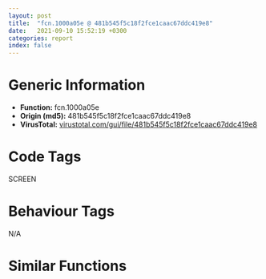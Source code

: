 ```yaml
---
layout: post
title:  "fcn.1000a05e @ 481b545f5c18f2fce1caac67ddc419e8"
date:   2021-09-10 15:52:19 +0300
categories: report
index: false
---
```


# Generic Information
- **Function:** fcn.1000a05e
- **Origin (md5):** 481b545f5c18f2fce1caac67ddc419e8
- **VirusTotal:** [virustotal.com/gui/file/481b545f5c18f2fce1caac67ddc419e8][virustotal_ref]

# Code Tags
<span class="tag" id="SCREEN">SCREEN</span>


# Behaviour Tags
<span class="bhv-tag" id="na">N/A</span>

# Similar Functions
<script type="text/javascript" src="https://www.gstatic.com/charts/loader.js"></script>
<script type="text/javascript">

    google.charts.load('current', {'packages':['corechart']});
    google.charts.setOnLoadCallback(drawChart);

    function drawChart() {
    var data = new google.visualization.DataTable();
        data.addColumn('number', 'X');
        data.addColumn('number', 'Y');
        data.addColumn({type: 'string', role: 'tooltip', 'p': {'html': true}});
        data.addColumn({'type': 'string', 'role': 'style'});
        
        data.addRows([
    [27.716344833374023, -249.71435546875, '<b><a href="/report/fcn.1000a05e@481b545f5c18f2fce1caac67ddc419e8">fcn.1000a05e</a><br>@481b545f5c18f2fce1caac67ddc419e8</b><br>push 0x58<br>mov eax, 0x1004d914<br>call fcn.1002289a<br>xor ebx, ebx<br>mov eax, vtable.CDC.0<br>mov dword[ebp-0x3c], eax<br>mov dword[ebp-0x38], ebx<br>mov dword[ebp-0x34], ebx<br>mov dword[ebp-0x30], ebx<br>mov dword[ebp-4], ebx<br>mov dword[ebp-0x4c], eax<br>mov dword[ebp-0x48], ebx<br>mov dword[ebp-0x44], ebx<br>mov dword[ebp-0x40], ebx<br>mov edi, vtable.CBitmap.0<br>mov dword[ebp-0x18], ebx<br>mov dword[ebp-0x1c], edi<br>mov esi, dword[sym.imp.USER32.dll_GetSysColor]<br>push 0x14<br>mov byte[ebp-4], 2<br>call esi<br>push eax<br>lea ecx, [ebp-0x2c]<br>call fcn.10009f8f<br>push 0x10<br>mov byte[ebp-4], 3<br>call esi<br>push eax<br>lea ecx, [ebp-0x24]<br>call fcn.10009f8f<br>mov esi, dword[sym.imp.GDI32.dll_CreateCompatibleDC]<br>push ebx<br>mov byte[ebp-4], 4<br>call esi<br>push eax<br>lea ecx, [ebp-0x3c]<br>call fcn.100095c5<br>test eax, eax<br>je 0x1000a28a<br>push ebx<br>call esi<br>push eax<br>lea ecx, [ebp-0x4c]<br>call fcn.100095c5<br>test eax, eax<br>je 0x1000a28a<br>mov esi, dword[ebp+8]<br>lea eax, [ebp-0x64]<br>push eax<br>push 0x18<br>push dword[esi+4]<br>call dword[sym.imp.GDI32.dll_GetObjectW]<br>mov ecx, dword[ebp+0xc]<br>call fcn.100098df<br>movzx eax, word[ebp-0x52]<br>mov ecx, dword[ebp+0xc]<br>push ebx<br>push eax<br>movzx eax, word[ebp-0x54]<br>push eax<br>push dword[ebp-0x5c]<br>push dword[ebp-0x60]<br>call fcn.1000994d<br>test eax, eax<br>je 0x1000a28a<br>push ebx<br>push 1<br>push 1<br>push dword[ebp-0x5c]<br>push dword[ebp-0x60]<br>call dword[sym.imp.GDI32.dll_CreateBitmap]<br>push eax<br>lea ecx, [ebp-0x1c]<br>call fcn.1000988c<br>test eax, eax<br>je 0x1000a28a<br>push dword[esi+4]<br>push dword[ebp-0x38]<br>call fcn.100099b2<br>push dword[ebp-0x18]<br>mov dword[ebp+8], eax<br>push dword[ebp-0x48]<br>call fcn.100099b2<br>cmp dword[ebp+8], ebx<br>mov dword[ebp-0x14], eax<br>je 0x1000a28a<br>cmp eax, ebx<br>je 0x1000a28a<br>push ebx<br>push ebx<br>push dword[ebp-0x38]<br>call dword[sym.imp.GDI32.dll_GetPixel]<br>push eax<br>lea ecx, [ebp-0x3c]<br>call fcn.100085c0<br>mov esi, dword[sym.imp.GDI32.dll_BitBlt]<br>push 0xcc0020<br>push ebx<br>push ebx<br>push dword[ebp-0x38]<br>mov dword[ebp-0x10], eax<br>push dword[ebp-0x5c]<br>push dword[ebp-0x60]<br>push ebx<br>push ebx<br>push dword[ebp-0x48]<br>call esi<br>mov edi, 0xffffff<br>push edi<br>lea ecx, [ebp-0x3c]<br>call fcn.100085c0<br>push 0x1100a6<br>push ebx<br>push ebx<br>push dword[ebp-0x38]<br>push dword[ebp-0x5c]<br>push dword[ebp-0x60]<br>push ebx<br>push ebx<br>push dword[ebp-0x48]<br>call esi<br>mov eax, dword[ebp+0xc]<br>cmp eax, ebx<br>jne 0x1000a1df<br>xor eax, eax<br>jmp 0x1000a1e2<br>mov eax, dword[eax+4]<br>push eax<br>push dword[ebp-0x38]<br>call fcn.100099b2<br>test eax, eax<br>je 0x1000a269<br>push dword[ebp+0x10]<br>lea ecx, [ebp-0x3c]<br>push dword[ebp-0x5c]<br>push dword[ebp-0x60]<br>push ebx<br>push ebx<br>call fcn.10018bfe<br>push edi<br>lea ecx, [ebp-0x3c]<br>call fcn.100085c0<br>lea eax, [ebp-0x2c]<br>push eax<br>lea ecx, [ebp-0x3c]<br>call fcn.10009a4b<br>mov edi, 0xe20746<br>push edi<br>push ebx<br>push ebx<br>push dword[ebp-0x48]<br>mov dword[ebp+0xc], eax<br>push dword[ebp-0x5c]<br>push dword[ebp-0x60]<br>push 1<br>push 1<br>push dword[ebp-0x38]<br>call esi<br>lea eax, [ebp-0x24]<br>push eax<br>lea ecx, [ebp-0x3c]<br>call fcn.10009a4b<br>push edi<br>push ebx<br>push ebx<br>push dword[ebp-0x48]<br>push dword[ebp-0x5c]<br>push dword[ebp-0x60]<br>push ebx<br>push ebx<br>push dword[ebp-0x38]<br>call esi<br>push dword[ebp+0xc]<br>lea ecx, [ebp-0x3c]<br>call fcn.10009a4b<br>push dword[ebp-0x10]<br>lea ecx, [ebp-0x3c]<br>call fcn.100085c0<br>mov eax, dword[ebp-0x14]<br>push dword[eax+4]<br>push dword[ebp-0x48]<br>call fcn.100099b2<br>mov eax, dword[ebp+8]<br>push dword[eax+4]<br>push dword[ebp-0x38]<br>call fcn.100099b2<br>mov edi, vtable.CBitmap.0<br>mov esi, vtable.CBrush.0<br>lea ecx, [ebp-0x24]<br>mov byte[ebp-4], 3<br>mov dword[ebp-0x24], esi<br>call fcn.10009dd4<br>lea ecx, [ebp-0x2c]<br>mov byte[ebp-4], 2<br>mov dword[ebp-0x2c], esi<br>call fcn.10009dd4<br>lea ecx, [ebp-0x1c]<br>mov byte[ebp-4], 1<br>mov dword[ebp-0x1c], edi<br>call fcn.10009dd4<br>lea ecx, [ebp-0x4c]<br>mov byte[ebp-4], bl<br>call fcn.1000963f<br>or dword[ebp-4], 0xffffffff<br>lea ecx, [ebp-0x3c]<br>call fcn.1000963f<br>call fcn.10022972<br>ret 0xc<br><eoc> ', 'point { fill-color: #e0440e; }'],
[-73.3934555053711, -304.7872314453125, '<b><a href="/report/fcn.0041d259@7b00dd8f2abf54a73bfb09681334ff78">fcn.0041d259</a><br>@7b00dd8f2abf54a73bfb09681334ff78</b><br>push 0x58<br>mov eax, 0x44fe64<br>call fcn.004377ae<br>xor ebx, ebx<br>mov eax, vtable.CDC.0<br>mov dword[ebp-0x3c], eax<br>mov dword[ebp-0x38], ebx<br>mov dword[ebp-0x34], ebx<br>mov dword[ebp-0x30], ebx<br>mov dword[ebp-4], ebx<br>mov dword[ebp-0x4c], eax<br>mov dword[ebp-0x48], ebx<br>mov dword[ebp-0x44], ebx<br>mov dword[ebp-0x40], ebx<br>mov edi, vtable.CBitmap.0<br>mov dword[ebp-0x18], ebx<br>mov dword[ebp-0x1c], edi<br>mov esi, dword[sym.imp.USER32.dll_GetSysColor]<br>push 0x14<br>mov byte[ebp-4], 2<br>call esi<br>push eax<br>lea ecx, [ebp-0x2c]<br>call fcn.0041d216<br>push 0x10<br>mov byte[ebp-4], 3<br>call esi<br>push eax<br>lea ecx, [ebp-0x24]<br>call fcn.0041d216<br>mov esi, dword[sym.imp.GDI32.dll_CreateCompatibleDC]<br>push ebx<br>mov byte[ebp-4], 4<br>call esi<br>push eax<br>lea ecx, [ebp-0x3c]<br>call fcn.0041cd7d<br>test eax, eax<br>je 0x41d485<br>push ebx<br>call esi<br>push eax<br>lea ecx, [ebp-0x4c]<br>call fcn.0041cd7d<br>test eax, eax<br>je 0x41d485<br>mov esi, dword[ebp+8]<br>lea eax, [ebp-0x64]<br>push eax<br>push 0x18<br>push dword[esi+4]<br>call dword[sym.imp.GDI32.dll_GetObjectA]<br>mov ecx, dword[ebp+0xc]<br>call fcn.0041d081<br>movzx eax, word[ebp-0x52]<br>mov ecx, dword[ebp+0xc]<br>push ebx<br>push eax<br>movzx eax, word[ebp-0x54]<br>push eax<br>push dword[ebp-0x5c]<br>push dword[ebp-0x60]<br>call fcn.0041d0b8<br>test eax, eax<br>je 0x41d485<br>push ebx<br>push 1<br>push 1<br>push dword[ebp-0x5c]<br>push dword[ebp-0x60]<br>call dword[sym.imp.GDI32.dll_CreateBitmap]<br>push eax<br>lea ecx, [ebp-0x1c]<br>call fcn.0041d02e<br>test eax, eax<br>je 0x41d485<br>push dword[esi+4]<br>push dword[ebp-0x38]<br>call fcn.0041d0fc<br>push dword[ebp-0x18]<br>mov dword[ebp+8], eax<br>push dword[ebp-0x48]<br>call fcn.0041d0fc<br>cmp dword[ebp+8], ebx<br>mov dword[ebp-0x14], eax<br>je 0x41d485<br>cmp eax, ebx<br>je 0x41d485<br>push ebx<br>push ebx<br>push dword[ebp-0x38]<br>call dword[sym.imp.GDI32.dll_GetPixel]<br>push eax<br>lea ecx, [ebp-0x3c]<br>call fcn.0041c52b<br>mov esi, dword[sym.imp.GDI32.dll_BitBlt]<br>push 0xcc0020<br>push ebx<br>push ebx<br>push dword[ebp-0x38]<br>mov dword[ebp-0x10], eax<br>push dword[ebp-0x5c]<br>push dword[ebp-0x60]<br>push ebx<br>push ebx<br>push dword[ebp-0x48]<br>call esi<br>mov edi, 0xffffff<br>push edi<br>lea ecx, [ebp-0x3c]<br>call fcn.0041c52b<br>push 0x1100a6<br>push ebx<br>push ebx<br>push dword[ebp-0x38]<br>push dword[ebp-0x5c]<br>push dword[ebp-0x60]<br>push ebx<br>push ebx<br>push dword[ebp-0x48]<br>call esi<br>mov eax, dword[ebp+0xc]<br>cmp eax, ebx<br>jne 0x41d3da<br>xor eax, eax<br>jmp 0x41d3dd<br>mov eax, dword[eax+4]<br>push eax<br>push dword[ebp-0x38]<br>call fcn.0041d0fc<br>test eax, eax<br>je 0x41d464<br>push dword[ebp+0x10]<br>lea ecx, [ebp-0x3c]<br>push dword[ebp-0x5c]<br>push dword[ebp-0x60]<br>push ebx<br>push ebx<br>call fcn.0041f337<br>push edi<br>lea ecx, [ebp-0x3c]<br>call fcn.0041c52b<br>lea eax, [ebp-0x2c]<br>push eax<br>lea ecx, [ebp-0x3c]<br>call fcn.0041d14f<br>mov edi, 0xe20746<br>push edi<br>push ebx<br>push ebx<br>push dword[ebp-0x48]<br>mov dword[ebp+0xc], eax<br>push dword[ebp-0x5c]<br>push dword[ebp-0x60]<br>push 1<br>push 1<br>push dword[ebp-0x38]<br>call esi<br>lea eax, [ebp-0x24]<br>push eax<br>lea ecx, [ebp-0x3c]<br>call fcn.0041d14f<br>push edi<br>push ebx<br>push ebx<br>push dword[ebp-0x48]<br>push dword[ebp-0x5c]<br>push dword[ebp-0x60]<br>push ebx<br>push ebx<br>push dword[ebp-0x38]<br>call esi<br>push dword[ebp+0xc]<br>lea ecx, [ebp-0x3c]<br>call fcn.0041d14f<br>push dword[ebp-0x10]<br>lea ecx, [ebp-0x3c]<br>call fcn.0041c52b<br>mov eax, dword[ebp-0x14]<br>push dword[eax+4]<br>push dword[ebp-0x48]<br>call fcn.0041d0fc<br>mov eax, dword[ebp+8]<br>push dword[eax+4]<br>push dword[ebp-0x38]<br>call fcn.0041d0fc<br>mov edi, vtable.CBitmap.0<br>mov esi, vtable.CBrush.0<br>lea ecx, [ebp-0x24]<br>mov byte[ebp-4], 3<br>mov dword[ebp-0x24], esi<br>call fcn.004023f0<br>lea ecx, [ebp-0x2c]<br>mov byte[ebp-4], 2<br>mov dword[ebp-0x2c], esi<br>call fcn.004023f0<br>lea ecx, [ebp-0x1c]<br>mov byte[ebp-4], 1<br>mov dword[ebp-0x1c], edi<br>call fcn.004023f0<br>lea ecx, [ebp-0x4c]<br>mov byte[ebp-4], bl<br>call fcn.0041cde1<br>or dword[ebp-4], 0xffffffff<br>lea ecx, [ebp-0x3c]<br>call fcn.0041cde1<br>call fcn.0043784d<br>ret 0xc<br><eoc> ', 'null'],
[82.79252624511719, -350.8223571777344, '<b><a href="/report/fcn.0041d4d6@7b00dd8f2abf54a73bfb09681334ff78">fcn.0041d4d6</a><br>@7b00dd8f2abf54a73bfb09681334ff78</b><br>push 0x6c<br>mov eax, 0x44fea7<br>call fcn.004377ae<br>xor ebx, ebx<br>mov eax, vtable.CDC.0<br>mov dword[ebp-0x40], eax<br>mov dword[ebp-0x3c], ebx<br>mov dword[ebp-0x38], ebx<br>mov dword[ebp-0x34], ebx<br>mov dword[ebp-4], ebx<br>mov dword[ebp-0x50], eax<br>mov dword[ebp-0x4c], ebx<br>mov dword[ebp-0x48], ebx<br>mov dword[ebp-0x44], ebx<br>mov dword[ebp-0x30], eax<br>mov dword[ebp-0x2c], ebx<br>mov dword[ebp-0x28], ebx<br>mov dword[ebp-0x24], ebx<br>mov dword[ebp-0x14], ebx<br>mov dword[ebp-0x18], 0x453034<br>mov dword[ebp-0x1c], ebx<br>mov dword[ebp-0x20], 0x453024<br>mov esi, dword[sym.imp.GDI32.dll_CreateCompatibleDC]<br>push ebx<br>mov byte[ebp-4], 4<br>call esi<br>push eax<br>lea ecx, [ebp-0x40]<br>call fcn.0041cd7d<br>test eax, eax<br>je 0x41d764<br>push ebx<br>call esi<br>push eax<br>lea ecx, [ebp-0x50]<br>call fcn.0041cd7d<br>test eax, eax<br>je 0x41d764<br>push ebx<br>call esi<br>push eax<br>lea ecx, [ebp-0x30]<br>call fcn.0041cd7d<br>test eax, eax<br>je 0x41d764<br>lea eax, [ebp-0x78]<br>push eax<br>mov eax, dword[ebp+8]<br>push 0x18<br>push dword[eax+4]<br>call dword[sym.imp.GDI32.dll_GetObjectA]<br>test eax, eax<br>je 0x41d764<br>mov ecx, dword[ebp+0xc]<br>call fcn.0041d081<br>movzx eax, word[ebp-0x66]<br>mov ecx, dword[ebp+0xc]<br>push ebx<br>push eax<br>movzx eax, word[ebp-0x68]<br>push eax<br>push dword[ebp-0x70]<br>push dword[ebp-0x74]<br>call fcn.0041d0b8<br>test eax, eax<br>je 0x41d764<br>mov esi, dword[sym.imp.GDI32.dll_CreateBitmap]<br>push 0x4558a4<br>xor edi, edi<br>inc edi<br>push edi<br>push edi<br>push 8<br>push 8<br>call esi<br>push eax<br>lea ecx, [ebp-0x18]<br>call fcn.0041d02e<br>lea eax, [ebp-0x18]<br>push eax<br>lea ecx, [ebp-0x20]<br>call fcn.0041d097<br>lea ecx, [ebp-0x18]<br>call fcn.0041d081<br>push ebx<br>push edi<br>push edi<br>push dword[ebp-0x70]<br>push dword[ebp-0x74]<br>call esi<br>push eax<br>lea ecx, [ebp-0x18]<br>call fcn.0041d02e<br>mov eax, dword[ebp+8]<br>push dword[eax+4]<br>push dword[ebp-0x3c]<br>call fcn.0041d0fc<br>push dword[ebp-0x14]<br>mov dword[ebp+8], eax<br>push dword[ebp-0x4c]<br>call fcn.0041d0fc<br>cmp dword[ebp+8], ebx<br>mov dword[ebp-0x10], eax<br>je 0x41d764<br>cmp eax, ebx<br>je 0x41d764<br>push ebx<br>push ebx<br>push dword[ebp-0x3c]<br>call dword[sym.imp.GDI32.dll_GetPixel]<br>push eax<br>lea ecx, [ebp-0x40]<br>call fcn.0041c52b<br>mov esi, dword[sym.imp.GDI32.dll_BitBlt]<br>push 0xcc0020<br>push ebx<br>push ebx<br>push dword[ebp-0x3c]<br>mov edi, eax<br>push dword[ebp-0x70]<br>push dword[ebp-0x74]<br>push ebx<br>push ebx<br>push dword[ebp-0x4c]<br>call esi<br>push 0xffffff<br>lea ecx, [ebp-0x40]<br>call fcn.0041c52b<br>push 0xee0086<br>push ebx<br>push ebx<br>push dword[ebp-0x3c]<br>push dword[ebp-0x70]<br>push dword[ebp-0x74]<br>push ebx<br>push ebx<br>push dword[ebp-0x4c]<br>call esi<br>push edi<br>lea ecx, [ebp-0x40]<br>call fcn.0041c52b<br>mov eax, dword[ebp+0xc]<br>cmp eax, ebx<br>jne 0x41d68f<br>xor eax, eax<br>jmp 0x41d692<br>mov eax, dword[eax+4]<br>push eax<br>push dword[ebp-0x2c]<br>call fcn.0041d0fc<br>cmp eax, ebx<br>mov dword[ebp+0xc], eax<br>je 0x41d7b5<br>push dword[ebp+0x10]<br>lea ecx, [ebp-0x30]<br>call fcn.0041c612<br>push dword[ebp+0x14]<br>lea ecx, [ebp-0x30]<br>mov edi, eax<br>call fcn.0041c52b<br>push dword[ebp-0x1c]<br>mov dword[ebp+0x14], eax<br>mov eax, dword[ebp-0x74]<br>mov dword[ebp-0x58], eax<br>mov eax, dword[ebp-0x70]<br>mov dword[ebp-0x54], eax<br>lea eax, [ebp-0x60]<br>push eax<br>push dword[ebp-0x2c]<br>mov dword[ebp-0x60], ebx<br>mov dword[ebp-0x5c], ebx<br>call dword[sym.imp.USER32.dll_FillRect]<br>push edi<br>lea ecx, [ebp-0x30]<br>call fcn.0041c612<br>push dword[ebp+0x14]<br>lea ecx, [ebp-0x30]<br>call fcn.0041c52b<br>mov edi, 0x660046<br>push edi<br>push ebx<br>push ebx<br>push dword[ebp-0x3c]<br>push dword[ebp-0x70]<br>push dword[ebp-0x74]<br>push ebx<br>push ebx<br>push dword[ebp-0x2c]<br>call esi<br>push 0x8800c6<br>push ebx<br>push ebx<br>push dword[ebp-0x4c]<br>push dword[ebp-0x70]<br>push dword[ebp-0x74]<br>push ebx<br>push ebx<br>push dword[ebp-0x2c]<br>call esi<br>push edi<br>push ebx<br>push ebx<br>push dword[ebp-0x3c]<br>push dword[ebp-0x70]<br>push dword[ebp-0x74]<br>push ebx<br>push ebx<br>push dword[ebp-0x2c]<br>call esi<br>mov eax, dword[ebp+0xc]<br>mov eax, dword[eax+4]<br>push eax<br>push dword[ebp-0x2c]<br>call fcn.0041d0fc<br>mov eax, dword[ebp-0x10]<br>push dword[eax+4]<br>push dword[ebp-0x4c]<br>call fcn.0041d0fc<br>mov eax, dword[ebp+8]<br>push dword[eax+4]<br>push dword[ebp-0x3c]<br>call fcn.0041d0fc<br>lea ecx, [ebp-0x20]<br>mov byte[ebp-4], 3<br>mov dword[ebp-0x20], 0x453024<br>call fcn.004023f0<br>lea ecx, [ebp-0x18]<br>mov byte[ebp-4], 2<br>mov dword[ebp-0x18], 0x453034<br>call fcn.004023f0<br>lea ecx, [ebp-0x30]<br>mov byte[ebp-4], 1<br>call fcn.0041cde1<br>lea ecx, [ebp-0x50]<br>mov byte[ebp-4], bl<br>call fcn.0041cde1<br>or dword[ebp-4], 0xffffffff<br>lea ecx, [ebp-0x40]<br>call fcn.0041cde1<br>call fcn.0043784d<br>ret 0x10<br>xor eax, eax<br>jmp 0x41d73f<br><eoc> ', 'null'],
[-18.317256927490234, -405.8952331542969, '<b><a href="/report/fcn.1000a519@481b545f5c18f2fce1caac67ddc419e8">fcn.1000a519</a><br>@481b545f5c18f2fce1caac67ddc419e8</b><br>push 0x6c<br>mov eax, 0x1004d99a<br>call fcn.1002289a<br>xor ebx, ebx<br>mov eax, vtable.CDC.0<br>mov dword[ebp-0x40], eax<br>mov dword[ebp-0x3c], ebx<br>mov dword[ebp-0x38], ebx<br>mov dword[ebp-0x34], ebx<br>mov dword[ebp-4], ebx<br>mov dword[ebp-0x50], eax<br>mov dword[ebp-0x4c], ebx<br>mov dword[ebp-0x48], ebx<br>mov dword[ebp-0x44], ebx<br>mov dword[ebp-0x30], eax<br>mov dword[ebp-0x2c], ebx<br>mov dword[ebp-0x28], ebx<br>mov dword[ebp-0x24], ebx<br>mov dword[ebp-0x14], ebx<br>mov dword[ebp-0x18], 0x10051b78<br>mov dword[ebp-0x1c], ebx<br>mov dword[ebp-0x20], 0x10051b68<br>mov esi, dword[sym.imp.GDI32.dll_CreateCompatibleDC]<br>push ebx<br>mov byte[ebp-4], 4<br>call esi<br>push eax<br>lea ecx, [ebp-0x40]<br>call fcn.100095c5<br>test eax, eax<br>je 0x1000a7a7<br>push ebx<br>call esi<br>push eax<br>lea ecx, [ebp-0x50]<br>call fcn.100095c5<br>test eax, eax<br>je 0x1000a7a7<br>push ebx<br>call esi<br>push eax<br>lea ecx, [ebp-0x30]<br>call fcn.100095c5<br>test eax, eax<br>je 0x1000a7a7<br>lea eax, [ebp-0x78]<br>push eax<br>mov eax, dword[ebp+8]<br>push 0x18<br>push dword[eax+4]<br>call dword[sym.imp.GDI32.dll_GetObjectW]<br>test eax, eax<br>je 0x1000a7a7<br>mov ecx, dword[ebp+0xc]<br>call fcn.100098df<br>movzx eax, word[ebp-0x66]<br>mov ecx, dword[ebp+0xc]<br>push ebx<br>push eax<br>movzx eax, word[ebp-0x68]<br>push eax<br>push dword[ebp-0x70]<br>push dword[ebp-0x74]<br>call fcn.1000994d<br>test eax, eax<br>je 0x1000a7a7<br>mov esi, dword[sym.imp.GDI32.dll_CreateBitmap]<br>push 0x10051b94<br>xor edi, edi<br>inc edi<br>push edi<br>push edi<br>push 8<br>push 8<br>call esi<br>push eax<br>lea ecx, [ebp-0x18]<br>call fcn.1000988c<br>lea eax, [ebp-0x18]<br>push eax<br>lea ecx, [ebp-0x20]<br>call fcn.10009927<br>lea ecx, [ebp-0x18]<br>call fcn.100098df<br>push ebx<br>push edi<br>push edi<br>push dword[ebp-0x70]<br>push dword[ebp-0x74]<br>call esi<br>push eax<br>lea ecx, [ebp-0x18]<br>call fcn.1000988c<br>mov eax, dword[ebp+8]<br>push dword[eax+4]<br>push dword[ebp-0x3c]<br>call fcn.100099b2<br>push dword[ebp-0x14]<br>mov dword[ebp+8], eax<br>push dword[ebp-0x4c]<br>call fcn.100099b2<br>cmp dword[ebp+8], ebx<br>mov dword[ebp-0x10], eax<br>je 0x1000a7a7<br>cmp eax, ebx<br>je 0x1000a7a7<br>push ebx<br>push ebx<br>push dword[ebp-0x3c]<br>call dword[sym.imp.GDI32.dll_GetPixel]<br>push eax<br>lea ecx, [ebp-0x40]<br>call fcn.100085c0<br>mov esi, dword[sym.imp.GDI32.dll_BitBlt]<br>push 0xcc0020<br>push ebx<br>push ebx<br>push dword[ebp-0x3c]<br>mov edi, eax<br>push dword[ebp-0x70]<br>push dword[ebp-0x74]<br>push ebx<br>push ebx<br>push dword[ebp-0x4c]<br>call esi<br>push 0xffffff<br>lea ecx, [ebp-0x40]<br>call fcn.100085c0<br>push 0xee0086<br>push ebx<br>push ebx<br>push dword[ebp-0x3c]<br>push dword[ebp-0x70]<br>push dword[ebp-0x74]<br>push ebx<br>push ebx<br>push dword[ebp-0x4c]<br>call esi<br>push edi<br>lea ecx, [ebp-0x40]<br>call fcn.100085c0<br>mov eax, dword[ebp+0xc]<br>cmp eax, ebx<br>jne 0x1000a6d2<br>xor eax, eax<br>jmp 0x1000a6d5<br>mov eax, dword[eax+4]<br>push eax<br>push dword[ebp-0x2c]<br>call fcn.100099b2<br>cmp eax, ebx<br>mov dword[ebp+0xc], eax<br>je 0x1000a7f8<br>push dword[ebp+0x10]<br>lea ecx, [ebp-0x30]<br>call fcn.100086a7<br>push dword[ebp+0x14]<br>lea ecx, [ebp-0x30]<br>mov edi, eax<br>call fcn.100085c0<br>push dword[ebp-0x1c]<br>mov dword[ebp+0x14], eax<br>mov eax, dword[ebp-0x74]<br>mov dword[ebp-0x58], eax<br>mov eax, dword[ebp-0x70]<br>mov dword[ebp-0x54], eax<br>lea eax, [ebp-0x60]<br>push eax<br>push dword[ebp-0x2c]<br>mov dword[ebp-0x60], ebx<br>mov dword[ebp-0x5c], ebx<br>call dword[sym.imp.USER32.dll_FillRect]<br>push edi<br>lea ecx, [ebp-0x30]<br>call fcn.100086a7<br>push dword[ebp+0x14]<br>lea ecx, [ebp-0x30]<br>call fcn.100085c0<br>mov edi, 0x660046<br>push edi<br>push ebx<br>push ebx<br>push dword[ebp-0x3c]<br>push dword[ebp-0x70]<br>push dword[ebp-0x74]<br>push ebx<br>push ebx<br>push dword[ebp-0x2c]<br>call esi<br>push 0x8800c6<br>push ebx<br>push ebx<br>push dword[ebp-0x4c]<br>push dword[ebp-0x70]<br>push dword[ebp-0x74]<br>push ebx<br>push ebx<br>push dword[ebp-0x2c]<br>call esi<br>push edi<br>push ebx<br>push ebx<br>push dword[ebp-0x3c]<br>push dword[ebp-0x70]<br>push dword[ebp-0x74]<br>push ebx<br>push ebx<br>push dword[ebp-0x2c]<br>call esi<br>mov eax, dword[ebp+0xc]<br>mov eax, dword[eax+4]<br>push eax<br>push dword[ebp-0x2c]<br>call fcn.100099b2<br>mov eax, dword[ebp-0x10]<br>push dword[eax+4]<br>push dword[ebp-0x4c]<br>call fcn.100099b2<br>mov eax, dword[ebp+8]<br>push dword[eax+4]<br>push dword[ebp-0x3c]<br>call fcn.100099b2<br>lea ecx, [ebp-0x20]<br>mov byte[ebp-4], 3<br>mov dword[ebp-0x20], 0x10051b68<br>call fcn.10009dd4<br>lea ecx, [ebp-0x18]<br>mov byte[ebp-4], 2<br>mov dword[ebp-0x18], 0x10051b78<br>call fcn.10009dd4<br>lea ecx, [ebp-0x30]<br>mov byte[ebp-4], 1<br>call fcn.1000963f<br>lea ecx, [ebp-0x50]<br>mov byte[ebp-4], bl<br>call fcn.1000963f<br>or dword[ebp-4], 0xffffffff<br>lea ecx, [ebp-0x40]<br>call fcn.1000963f<br>call fcn.10022972<br>ret 0x10<br>xor eax, eax<br>jmp 0x1000a782<br><eoc> ', 'null'],

        ]);

    var options = {
        title: 'Similarity Plot',
        legend: 'none',
        colors: ['#dedbd9', '#e6693e', '#ec8f6e', '#f3b49f', '#f6c7b6'],
        tooltip: {isHtml: true, trigger: 'both'},
        explorer: {
        actions: ["dragToZoom", "rightClickToReset"],
        },
        chartArea: {
        width: '80%',
        height: '80%'
        },
        width: '100%',
        height: '100%'
    };

    var chart = new google.visualization.ScatterChart(document.getElementById('chart_div'));

    chart.draw(data, options);
    }
    
</script>


<div id="chart_div" style="width: 100%px; height: 100%;"></div>

# Disassembled Code
{% highlight nasm %}

push 0x58
mov eax, 0x1004d914
call fcn.1002289a
xor ebx, ebx
mov eax, vtable.CDC.0
mov dword[ebp-0x3c], eax
mov dword[ebp-0x38], ebx
mov dword[ebp-0x34], ebx
mov dword[ebp-0x30], ebx
mov dword[ebp-4], ebx
mov dword[ebp-0x4c], eax
mov dword[ebp-0x48], ebx
mov dword[ebp-0x44], ebx
mov dword[ebp-0x40], ebx
mov edi, vtable.CBitmap.0
mov dword[ebp-0x18], ebx
mov dword[ebp-0x1c], edi
mov esi, dword[sym.imp.USER32.dll_GetSysColor]
push 0x14
mov byte[ebp-4], 2
call esi
push eax
lea ecx, [ebp-0x2c]
call fcn.10009f8f
push 0x10
mov byte[ebp-4], 3
call esi
push eax
lea ecx, [ebp-0x24]
call fcn.10009f8f
mov esi, dword[sym.imp.GDI32.dll_CreateCompatibleDC]
push ebx
mov byte[ebp-4], 4
call esi
push eax
lea ecx, [ebp-0x3c]
call fcn.100095c5
test eax, eax
je 0x1000a28a
push ebx
call esi
push eax
lea ecx, [ebp-0x4c]
call fcn.100095c5
test eax, eax
je 0x1000a28a
mov esi, dword[ebp+8]
lea eax, [ebp-0x64]
push eax
push 0x18
push dword[esi+4]
call dword[sym.imp.GDI32.dll_GetObjectW]
mov ecx, dword[ebp+0xc]
call fcn.100098df
movzx eax, word[ebp-0x52]
mov ecx, dword[ebp+0xc]
push ebx
push eax
movzx eax, word[ebp-0x54]
push eax
push dword[ebp-0x5c]
push dword[ebp-0x60]
call fcn.1000994d
test eax, eax
je 0x1000a28a
push ebx
push 1
push 1
push dword[ebp-0x5c]
push dword[ebp-0x60]
call dword[sym.imp.GDI32.dll_CreateBitmap]
push eax
lea ecx, [ebp-0x1c]
call fcn.1000988c
test eax, eax
je 0x1000a28a
push dword[esi+4]
push dword[ebp-0x38]
call fcn.100099b2
push dword[ebp-0x18]
mov dword[ebp+8], eax
push dword[ebp-0x48]
call fcn.100099b2
cmp dword[ebp+8], ebx
mov dword[ebp-0x14], eax
je 0x1000a28a
cmp eax, ebx
je 0x1000a28a
push ebx
push ebx
push dword[ebp-0x38]
call dword[sym.imp.GDI32.dll_GetPixel]
push eax
lea ecx, [ebp-0x3c]
call fcn.100085c0
mov esi, dword[sym.imp.GDI32.dll_BitBlt]
push 0xcc0020
push ebx
push ebx
push dword[ebp-0x38]
mov dword[ebp-0x10], eax
push dword[ebp-0x5c]
push dword[ebp-0x60]
push ebx
push ebx
push dword[ebp-0x48]
call esi
mov edi, 0xffffff
push edi
lea ecx, [ebp-0x3c]
call fcn.100085c0
push 0x1100a6
push ebx
push ebx
push dword[ebp-0x38]
push dword[ebp-0x5c]
push dword[ebp-0x60]
push ebx
push ebx
push dword[ebp-0x48]
call esi
mov eax, dword[ebp+0xc]
cmp eax, ebx
jne 0x1000a1df
xor eax, eax
jmp 0x1000a1e2
mov eax, dword[eax+4]
push eax
push dword[ebp-0x38]
call fcn.100099b2
test eax, eax
je 0x1000a269
push dword[ebp+0x10]
lea ecx, [ebp-0x3c]
push dword[ebp-0x5c]
push dword[ebp-0x60]
push ebx
push ebx
call fcn.10018bfe
push edi
lea ecx, [ebp-0x3c]
call fcn.100085c0
lea eax, [ebp-0x2c]
push eax
lea ecx, [ebp-0x3c]
call fcn.10009a4b
mov edi, 0xe20746
push edi
push ebx
push ebx
push dword[ebp-0x48]
mov dword[ebp+0xc], eax
push dword[ebp-0x5c]
push dword[ebp-0x60]
push 1
push 1
push dword[ebp-0x38]
call esi
lea eax, [ebp-0x24]
push eax
lea ecx, [ebp-0x3c]
call fcn.10009a4b
push edi
push ebx
push ebx
push dword[ebp-0x48]
push dword[ebp-0x5c]
push dword[ebp-0x60]
push ebx
push ebx
push dword[ebp-0x38]
call esi
push dword[ebp+0xc]
lea ecx, [ebp-0x3c]
call fcn.10009a4b
push dword[ebp-0x10]
lea ecx, [ebp-0x3c]
call fcn.100085c0
mov eax, dword[ebp-0x14]
push dword[eax+4]
push dword[ebp-0x48]
call fcn.100099b2
mov eax, dword[ebp+8]
push dword[eax+4]
push dword[ebp-0x38]
call fcn.100099b2
mov edi, vtable.CBitmap.0
mov esi, vtable.CBrush.0
lea ecx, [ebp-0x24]
mov byte[ebp-4], 3
mov dword[ebp-0x24], esi
call fcn.10009dd4
lea ecx, [ebp-0x2c]
mov byte[ebp-4], 2
mov dword[ebp-0x2c], esi
call fcn.10009dd4
lea ecx, [ebp-0x1c]
mov byte[ebp-4], 1
mov dword[ebp-0x1c], edi
call fcn.10009dd4
lea ecx, [ebp-0x4c]
mov byte[ebp-4], bl
call fcn.1000963f
or dword[ebp-4], 0xffffffff
lea ecx, [ebp-0x3c]
call fcn.1000963f
call fcn.10022972
ret 0xc

{% endhighlight %}

[virustotal_ref]: https://www.virustotal.com/gui/file/481b545f5c18f2fce1caac67ddc419e8